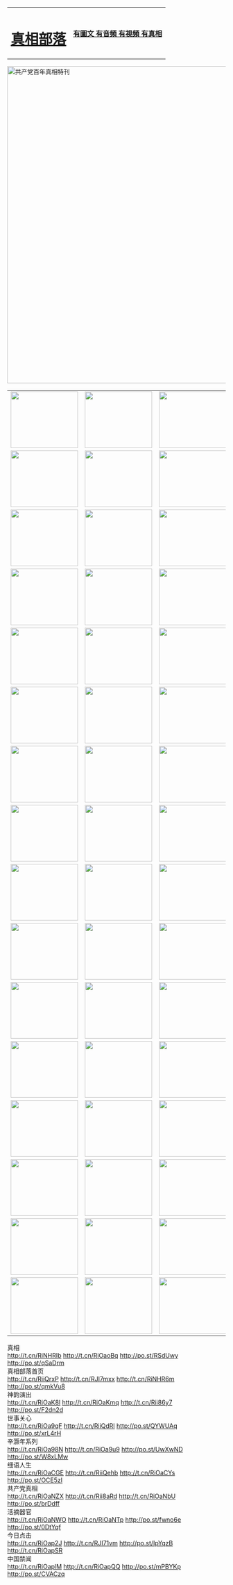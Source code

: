 <table>
<tr>

<td>
	<H1><a href="http://12.from-ga.com/zx/">真相部落</a></H1>
</td>
<td>
	<H4><a href="http://12.from-ga.com/zx/">有圖文 有音頻 有視頻 有真相</a></H4>
</td>
</tr>

</table>
 <div ><a href="http://12.from-ga.com/zx/bngcd/"><img src="http://12.from-ga.com/zx/bngcd/gcdbnzx.jpg" width="730"  border="0" alt="共产党百年真相特刊"></a></div>

<table>
<tr>
	<td><a href="http://81.dynathome.net/107/"><img  src ="http://81.dynathome.net/pic/2017/02/107.jpg" width="155px" height="130px"></a></td>
	<td><a href="http://81.dynathome.net/829/"><img src ="http://81.dynathome.net/pic/2017/02/829.jpg" width="155px" height="130px"></a></td>
	<td><a href="http://81.dynathome.net/69/"><img  src ="http://81.dynathome.net/pic/2017/02/69.jpg" width="155px" height="130px"></a></td>
	<td><a href="http://81.dynathome.net/99/"><img  src ="http://81.dynathome.net/pic/2017/02/99.jpg" width="155px" height="130px"></a></td>
</tr>
<tr>
	<td><a href="http://81.dynathome.net/40/"><img  src ="http://81.dynathome.net/pic/2017/02/40.jpg" width="155px" height="130px"></a></td>
	<td><a href="http://81.dynathome.net/20/"><img  src ="http://81.dynathome.net/pic/2017/02/20.jpg" width="155px" height="130px"></a></td>
	<td><a href="http://81.dynathome.net/81/"><img  src ="http://81.dynathome.net/pic/2017/02/81.jpg" width="155px" height="130px"></a></td>
	<td><a href="http://81.dynathome.net/2/"><img  src ="http://81.dynathome.net/pic/2017/02/2.jpg" width="155px" height="130px"></a></td>
</tr>
<tr>
	<td><a href="http://81.dynathome.net/86/"><img  src ="http://81.dynathome.net/pic/2017/02/86.jpg" width="155px" height="130px"></a></td>
	<td><a href="http://81.dynathome.net/109/"><img  src ="http://81.dynathome.net/pic/2017/02/109.jpg" width="155px" height="130px"></a></td>
	<td><a href="http://81.dynathome.net/1378/"><img  src ="http://81.dynathome.net/pic/2017/02/1378.jpg" width="155px" height="130px"></a></td>
	<td><a href="http://81.dynathome.net/57/"><img  src ="http://81.dynathome.net/pic/2017/02/57.jpg" width="155px" height="130px"></a></td>
</tr>
<tr>
	<td><a href="http://81.dynathome.net/1219/"><img  src ="http://81.dynathome.net/pic/2017/02/1219.jpg" width="155px" height="130px"></a></td>
	<td><a href="http://81.dynathome.net/1220/"><img  src ="http://81.dynathome.net/pic/2017/02/1220.jpg" width="155px" height="130px"></a></td>
	<td><a href="http://81.dynathome.net/1221/"><img  src ="http://81.dynathome.net/pic/2017/02/1221.jpg" width="155px" height="130px"></a></td>
	<td><a href="http://81.dynathome.net/51/"><img  src ="http://81.dynathome.net/pic/2017/02/51.jpg" width="155px" height="130px"></a></td>
</tr>
<tr>
	<td><a href="http://81.dynathome.net/1055/"><img  src ="http://81.dynathome.net/pic/2017/02/1055.jpg" width="155px" height="130px"></a></td>
	<td><a href="http://81.dynathome.net/611/"><img  src ="http://81.dynathome.net/pic/2017/02/611.jpg" width="155px" height="130px"></a></td>
	<td><a href="http://81.dynathome.net/1121/"><img  src ="http://81.dynathome.net/pic/2017/02/1121.jpg" width="155px" height="130px"></a></td>
	<td><a href="http://81.dynathome.net/610/"><img  src ="http://81.dynathome.net/pic/2017/02/610.jpg" width="155px" height="130px"></a></td>
</tr>
<tr>
	<td><a href="http://81.dynathome.net/1128/"><img  src ="http://81.dynathome.net/pic/2017/02/1128.jpg" width="155px" height="130px"></a></td>
	<td><a href="http://81.dynathome.net/1395/"><img  src ="http://81.dynathome.net/pic/2017/02/1406.jpg" width="155px" height="130px"></a></td>
	<td><a href="http://81.dynathome.net/1407/"><img  src ="http://81.dynathome.net/pic/2017/02/1407.jpg" width="155px" height="130px"></a></td>
	<td><a href="http://81.dynathome.net/934/"><img  src ="http://81.dynathome.net/pic/2017/02/934.jpg" width="155px" height="130px"></a></td>
</tr>
<tr>
	<td><a href="http://81.dynathome.net/641/"><img  src ="http://81.dynathome.net/pic/2017/02/641.jpg" width="155px" height="130px"></a></td>
	<td><a href="http://81.dynathome.net/949/"><img  src ="http://81.dynathome.net/pic/2017/02/949.jpg" width="155px" height="130px"></a></td>
	<td><a href="http://81.dynathome.net/112/"><img  src ="http://81.dynathome.net/pic/2017/02/112.jpg" width="155px" height="130px"></a></td>
	<td><a href="http://81.dynathome.net/812/"><img  src ="http://81.dynathome.net/pic/2017/02/812.jpg" width="155px" height="130px"></a></td>
</tr>
<tr>
	<td><a href="http://81.dynathome.net/103/"><img  src ="http://81.dynathome.net/pic/2017/02/103.jpg" width="155px" height="130px"></a></td>
	<td><a href="http://81.dynathome.net/3/"><img  src ="http://81.dynathome.net/pic/2017/02/3.jpg" width="155px" height="130px"></a></td>
	<td><A HREF="http://81.dynathome.net/mp4/zx/2015/11/Lkmtt.mp4" target="_blank" title="蓮開滿天庭"><img  src="http://81.dynathome.net/pic/2015/11/Lkmtt3480_jssor.jpg"  width="155px" height="130px"></A></td>
	<td><A HREF="http://81.dynathome.net/mp4/zx/2015/11/2013513.mp4" target="_blank" title="飛旋的法輪"><img  src="http://81.dynathome.net/pic/2015/11/falun480_jssor.jpg"  width="155px" height="130px"></A></td>
</tr>
<tr>
	<td><A HREF="http://81.dynathome.net/mp4/zx/2015/11/NYParade.mp4" target="_blank" title="2004年4月10日法輪功紐約大遊行"><img  src="http://81.dynathome.net/pic/2015/11/nyparade480_jssor.jpg"  width="155px" height="130px"></A></td>
	<td><A HREF="http://81.dynathome.net/mp4/news617/2015/05/WEB_s28093.mp4" target="_blank" title="2015年世界法輪大法日特別報導"><img  src="http://81.dynathome.net/pic/2015/11/p6752711a666997037_jssor.jpg"  width="155px" height="130px"></A></td>
	<td><A HREF="http://81.dynathome.net/mp4/news829/2015/11/30211_326650.mp4" target="_blank" title="滄州綁架案連審四天 民眾抹淚稱審好人"><img  src="http://81.dynathome.net/pic/2015/11/changzhou2480_jssor.jpg"  width="155px" height="130px"></A></td>
	<td><A HREF="http://81.dynathome.net/mp4/mhph/2015/10/changzhou.mp4" target="_blank" title="滄州真相--獅城血淚"><img  src="http://81.dynathome.net/pic/2015/11/changzhou480_jssor.jpg"  width="155px" height="130px"></A></td>
</tr>
<tr>
	<td><A HREF="http://81.dynathome.net/mp4/mhjd/mhjd_55.mp4" target="_blank" title="正義律師與無罪辯護"><img  src="http://81.dynathome.net/pic/2015/11/wzbh480_jssor.jpg"  width="155px" height="130px"></A></td>
	<td><A HREF="http://81.dynathome.net/mp4/zx/2015/11/layerkcs.mp4" target="_blank" title="中國的良心--高智晟律師"><img  src="http://81.dynathome.net/pic/2015/11/layerkcs2480_jssor.jpg"  width="155px" height="130px"></A></td>
	<td><A HREF="http://81.dynathome.net/mp4/mhph/2015/10/szxl.mp4" target="_blank" title="神州血淚--北京、大慶、廣東、哈爾濱"><img  src="http://81.dynathome.net/pic/2015/11/szxl480_jssor.jpg"  width="155px" height="130px"></A></td>
	<td><A HREF="http://81.dynathome.net/mp4/zx/2015/11/TangShanFFXS.mp4" target="_blank" title="真相紀錄片：鳳凰新生"><img  src="http://81.dynathome.net/pic/2015/11/fhxs2480_jssor.jpg"  width="155px" height="130px"></A></td>
</tr>
<tr>
	<td><A HREF="http://81.dynathome.net/mp4/zx/2015/11/jidong.mp4" target="_blank" title="冀東監獄的罪惡"><img  src="http://81.dynathome.net/pic/2015/11/jidong480_jssor.jpg"  width="155px" height="130px"></A></td>
	<td><A HREF="http://81.dynathome.net/mp4/mhph/2015/10/tangshan.mp4" target="_blank" title="鳳凰血淚"><img  src="http://81.dynathome.net/pic/2015/11/tangshan480_jssor.jpg"  width="155px" height="130px"></A>
					</div></td>
	<td>	<A HREF="http://81.dynathome.net/mp4/mhph/2015/10/zfxtzxl.mp4" target="_blank" title="政法系統罪行錄--唐山篇"><img  src="http://81.dynathome.net/pic/2015/11/zfxtzxl480_jssor.jpg"  width="155px" height="130px"></A></td>
	<td><A HREF="http://81.dynathome.net/mp4/mhph/2015/10/QDBG.mp4" target="_blank" title="青島悲歌"><img  src="http://81.dynathome.net/pic/2015/10/qdbg2480_jssor.jpg"  width="155px" height="130px"></A></td>
</tr>
<tr>
	<td><A HREF="http://81.dynathome.net/mp4/mhph/2015/10/huludao.mp4" target="_blank" title="葫蘆島永恆的見證"><img  src="http://81.dynathome.net/pic/2015/10/huludao480_jssor.jpg"  width="155px" height="130px"></A></td>
	<td><A HREF="http://81.dynathome.net/mp4/mhph/2015/10/qbzx.mp4" target="_blank" title="湖畔泉邊聽真相-濟南泉城的傳奇"><img  src="http://81.dynathome.net/pic/2015/10/hupan480_jssor.jpg"  width="155px" height="130px"></A></td>
	<td><A HREF="http://81.dynathome.net/mp4/mhph/2015/10/baoding_dvd_v2.mp4" target="_blank" title="燕趙悲歌"><img  src="http://81.dynathome.net/pic/2015/10/yzbg480_jssor.jpg"  width="155px" height="130px"></A></td>
	<td><A HREF="http://81.dynathome.net/mp4/zx/2015/11/meihuashi_complete_ED2.0.mp4" target="_blank" title="梅花詩完整版"><img  src="http://81.dynathome.net/pic/2015/11/mhs480_jssor.jpg"  width="155px" height="130px"></A></td>
</tr>
<tr>
	<td><A HREF="http://81.dynathome.net/mp4/zx/2015/11/fengbei512k.mp4" target="_blank" title="豐碑"><img  src="http://81.dynathome.net/pic/2015/11/fongbei480_jssor.jpg"  width="155px" height="130px"></A></td>
	<td><A HREF="http://81.dynathome.net/mp4/zx/2015/11/fytdxComplete.mp4" target="_blank" title="風雨天地行全集"><img  src="http://81.dynathome.net/pic/2015/11/fytdxWhite480_jssor.jpg"  width="155px" height="130px"></A></td>
	<td><A HREF="http://81.dynathome.net/mp4/zx/2015/11/JianZheng.mp4" target="_blank" title="見證"><img  src="http://81.dynathome.net/pic/2015/11/witness480_jssor.jpg"  width="155px" height="130px"></A></td>
	<td><A HREF="http://81.dynathome.net/mp4/mhph/2015/10/hcym.mp4" target="_blank" title="紅朝陰謀"><img  src="http://81.dynathome.net/pic/2015/10/hcym480_jssor.jpg"  width="155px" height="130px"></A></td>
</tr>
<tr>
	<td><A HREF="http://81.dynathome.net/mp4/zx/2015/11/zfzxPalV3.mp4" target="_blank" title="是自焚還是騙局"><img  src="http://81.dynathome.net/pic/2015/11/zfzx4805_jssor.jpg"  width="155px" height="130px"></A></td>
	<td><A HREF="http://81.dynathome.net/mp4/zx/2015/11/lsdspMsyTd.mp4" target="_blank" title="歷史的審判"><img  src="http://81.dynathome.net/pic/2015/11/lsdsp480_jssor.jpg"  width="155px" height="130px"></A></td>
	<td><A HREF="http://81.dynathome.net/mp4/news886/2015/11/concat886.mp4" target="_blank" title="一周全球控告江澤民"><img  src="http://81.dynathome.net/pic/2015/11/news886480_jssor.jpg"  width="155px" height="130px"></A></td>
	<td><A HREF="http://81.dynathome.net/mp4/news1378/2014/08/CQSD_s0_e4_v2_i0-CQSD_4-video.mp4" target="_blank" title="歐洲的抉擇"><img  src="http://81.dynathome.net/pic/2015/11/p5143421a564166643-ss_jssor.jpg"  width="155px" height="130px"></A></td>
</tr>
<tr>
	<td><A HREF="http://81.dynathome.net/mp4/zx/2015/11/hk20150720parade.mp4" target="_blank" title="港法輪功反迫害大遊行 大陸遊客震撼"><img  src="http://81.dynathome.net/pic/2015/11/281098-ss_jssor.jpg"  width="155px" height="130px"></A></td>
	<td><A HREF="http://81.dynathome.net/mp4/zx/2015/11/20150720hkParade512k.mp4" target="_blank" title="香港法輪功720遊行聲援訴江潮"><img  src="http://81.dynathome.net/pic/2015/11/2015720parade480_jssor.jpg"  width="155px" height="130px"></A></td>
	<td><A HREF="http://81.dynathome.net/mp4/zx/2015/11/hktdc512.mp4" target="_blank" title="香港退黨潮"><img  src="http://81.dynathome.net/pic/2015/11/hktdc480_jssor.jpg"  width="155px" height="130px"></A></td>
	<td><A HREF="http://81.dynathome.net/mp4/news413/2015/11/concat413.mp4" target="_blank" title="本月退黨精選"><img  src="http://81.dynathome.net/pic/2015/11/tuidang480_jssor.jpg"  width="155px" height="130px"></A></td>
</tr>
<tr>
	<td><A HREF="http://81.dynathome.net/mp4/news823/2015/11/TSZG_British_1_QA_A_TSZG-61-1_XinHaoNianZuoZh_P617180.mp4" target="_blank" title="辛灝年：紀念《九評共產黨》發表十週年演講"><img  src="http://81.dynathome.net/pic/2015/11/xhn9p10480_jssor.jpg"  width="155px" height="130px"></A></td>
	<td><A HREF="http://81.dynathome.net/mp4/news57/2015/11/JPGCD8.mp4" target="_blank" title="【九評之八】評中國共產黨的邪教本質"><img  src="http://81.dynathome.net/pic/2015/11/9pkcd8p480_jssor.jpg"  width="155px" height="130px"></A></td>
	<td><A HREF="http://81.dynathome.net/mp4/other/kao.Chih.Sheng_story.mp4"  target="_blank" title="超越恐懼:高智晟的故事"				style="font-size:20px;"><img src="http://81.dynathome.net/pic/2016/12/GZS201408070902.jpg"  width="155px" height="130px">
						</A></td>
	<td><A HREF="http://81.dynathome.net/mp4/zx/2016/11/oh10yearsInv.mp4"  target="_blank" title="紀錄片《活摘 十年調查》完整版" style="font-size:20px;"><img src="http://81.dynathome.net/pic/2016/11/10yearsOHinv.jpg"  width="155px" height="130px">
						</A></td>
</tr>
</table>






<div class="linkbox"><div class="title">真相<div id="url">  <a href="http://t.cn/RiNHRIb" target=_blank>http://t.cn/RiNHRIb</a>    <a href="http://t.cn/RiOaoBq" target=_blank>http://t.cn/RiOaoBq</a>    <a href="http://po.st/RSdUwy" target=_blank>http://po.st/RSdUwy</a>    <a href="http://po.st/qSaDrm" target=_blank>http://po.st/qSaDrm</a>  </div></div><div class="title">真相部落首页<div id="url">  <a href="http://t.cn/RiiQrxP" target=_blank>http://t.cn/RiiQrxP</a>    <a href="http://t.cn/RJI7mxx" target=_blank>http://t.cn/RJI7mxx</a>    <a href="http://t.cn/RiNHR6m" target=_blank>http://t.cn/RiNHR6m</a>    <a href="http://po.st/qmkVu8" target=_blank>http://po.st/qmkVu8</a>  </div></div><div class="title">神韵演出<div id="url">  <a href="http://t.cn/RiOaK8l" target=_blank>http://t.cn/RiOaK8l</a>    <a href="http://t.cn/RiOaKmq" target=_blank>http://t.cn/RiOaKmq</a>    <a href="http://t.cn/Rii86y7" target=_blank>http://t.cn/Rii86y7</a>    <a href="http://po.st/F2dn2d" target=_blank>http://po.st/F2dn2d</a>  </div></div><div class="title">世事关心<div id="url">  <a href="http://t.cn/RiOa9qF" target=_blank>http://t.cn/RiOa9qF</a>    <a href="http://t.cn/RiiQdRl" target=_blank>http://t.cn/RiiQdRl</a>    <a href="http://po.st/QYWUAq" target=_blank>http://po.st/QYWUAq</a>    <a href="http://po.st/xrL4rH" target=_blank>http://po.st/xrL4rH</a>  </div></div><div class="title">辛灏年系列<div id="url">  <a href="http://t.cn/RiOa98N" target=_blank>http://t.cn/RiOa98N</a>    <a href="http://t.cn/RiOa9u9" target=_blank>http://t.cn/RiOa9u9</a>    <a href="http://po.st/UwXwND" target=_blank>http://po.st/UwXwND</a>    <a href="http://po.st/W8xLMw" target=_blank>http://po.st/W8xLMw</a>  </div></div><div class="title">细语人生<div id="url">  <a href="http://t.cn/RiOaCGE" target=_blank>http://t.cn/RiOaCGE</a>    <a href="http://t.cn/RiiQehb" target=_blank>http://t.cn/RiiQehb</a>    <a href="http://t.cn/RiOaCYs" target=_blank>http://t.cn/RiOaCYs</a>    <a href="http://po.st/OCE5zI" target=_blank>http://po.st/OCE5zI</a>  </div></div><div class="title">共产党真相<div id="url">  <a href="http://t.cn/RiOaNZX" target=_blank>http://t.cn/RiOaNZX</a>    <a href="http://t.cn/Rii8aRd" target=_blank>http://t.cn/Rii8aRd</a>    <a href="http://t.cn/RiOaNbU" target=_blank>http://t.cn/RiOaNbU</a>    <a href="http://po.st/brDdff" target=_blank>http://po.st/brDdff</a>  </div></div><div class="title">活摘器官<div id="url">  <a href="http://t.cn/RiOaNWO" target=_blank>http://t.cn/RiOaNWO</a>    <a href="http://t.cn/RiOaNTp" target=_blank>http://t.cn/RiOaNTp</a>    <a href="http://po.st/fwno6e" target=_blank>http://po.st/fwno6e</a>    <a href="http://po.st/0DtYqf" target=_blank>http://po.st/0DtYqf</a>  </div></div><div class="title">今日点击<div id="url">  <a href="http://t.cn/RiOap2J" target=_blank>http://t.cn/RiOap2J</a>    <a href="http://t.cn/RJI71vm" target=_blank>http://t.cn/RJI71vm</a>    <a href="http://po.st/IpYqzB" target=_blank>http://po.st/IpYqzB</a>    <a href="http://t.cn/RiOapSR" target=_blank>http://t.cn/RiOapSR</a>  </div></div><div class="title">中国禁闻<div id="url">  <a href="http://t.cn/RiOaplM" target=_blank>http://t.cn/RiOaplM</a>    <a href="http://t.cn/RiOapQQ" target=_blank>http://t.cn/RiOapQQ</a>    <a href="http://po.st/mPBYKp" target=_blank>http://po.st/mPBYKp</a>    <a href="http://po.st/CVACzq" target=_blank>http://po.st/CVACzq</a>  </div></div></div>
